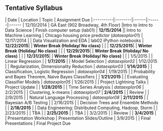 ## Tentative Syllabus

| Date      | Location | Topic | Assignment Due 
|:----------|:--------|:------|:------|:------
| 12/10/2014 | GA East (902 Broadway, 4th Floor) |Intro to Intro to Data Science | Finish computer setup (lab01)
| **12/15/2014** || Intro to Machine Learning | Chicago housing price predictor (*dataexplor01*)
| 12/17/2014  | | Data Visualization and EDA | lab02 iPython notebooks
| **12/22/2015**| | **Winter Break (Holiday/ No class)** | |
| **12/25/2015**| | **Winter Break (Holiday/ No class)** | |
| **12/29/2015**| | **Winter Break (Holiday/ No class)** | |
| **12/31/2015**| | **Winter Break (Holiday/ No class)** | |
| 1/5/2015 | | Linear Regression | 
| **1/7/2015**  | | Model Selection | *dataexplor02*
| 1/12/2015 | | Regularization, Dimensionality Reduction | *dataexplor03* 
| **1/14/2015** | | Classification, Logistic Regression | *dataexplor04*
| 1/19/2015 | | Probability and Bayes Theorem, Naive Bayes Classifiers | 
| **1/21/2015** | | Evaluating Classifier Models | *dataexplor05*
| 1/26/2015 | | Project Lightning Talks | Project Update |
| **1/28/2015**  | | Time Series Analysis | *dataexplor06*
| 2/2/2015 | | Clustering, k-means | *dataexplor07*
| **2/4/2015** | | Review | 
| 2/9/2015 | | Natural Language Processing | *dataexplor08*
| **2/11/2015** | | Bayesian A/B Testing | 
| 2/16/2015 | | Decision Trees and Ensemble Methods |
| **2/18/2015** | | Data Engineering: Distributed Computing, Hadoop, Storm |
| 2/23/2015 | | TBA |
| **2/25/2015** | | TBA | 
| 3/2/2015  | | Review | 
| **3/4/2015**  | | Presentation Workshop | Presentation Slides/Outline
| 3/9/2015  | | Final Presentations | Final Project Due
